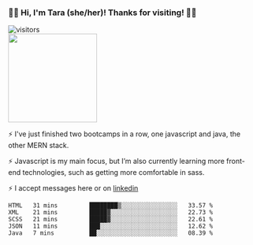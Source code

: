 ### 👋🏾 Hi, I'm Tara (she/her)! Thanks for visiting! 👋🏾
![visitors](https://visitor-badge.glitch.me/badge?page_id=qualmless)
<BR>
<img height="180em" src="https://github-readme-stats.vercel.app/api?username=qualmless&show_icons=true&hide_border=true&&count_private=true&include_all_commits=true" />

⚡️ I've just finished two bootcamps in a row, one javascript and java, the other MERN stack. 

⚡️ Javascript is my main focus, but I’m also currently learning more front-end technologies, such as getting more comfortable in sass. 

⚡️ I accept messages here or on <a href="https://www.linkedin.com/in/tarajdunmore/">linkedin</a>

<!--START_SECTION:waka-->
```text
HTML   31 mins         ████████▒░░░░░░░░░░░░░░░░   33.57 % 
XML    21 mins         █████▓░░░░░░░░░░░░░░░░░░░   22.73 % 
SCSS   21 mins         █████▓░░░░░░░░░░░░░░░░░░░   22.61 % 
JSON   11 mins         ███░░░░░░░░░░░░░░░░░░░░░░   12.62 % 
Java   7 mins          ██░░░░░░░░░░░░░░░░░░░░░░░   08.39 % 
```
<!--END_SECTION:waka-->

<!--
**qualmless/qualmless** is a ✨ _special_ ✨ repository because its `README.md` (this file) appears on your GitHub profile.

Here are some ideas to get you started:
- 🔭 I’m currently working on ...
- 👯 I’m looking to collaborate on ...
- 🤔 I’m looking for help with ...
- 💬 Ask me about ...
- 📫 How to reach me: ...
- ⚡ Fun fact: ...
-->
